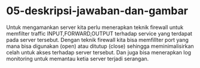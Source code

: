 # 05-deskripsi-jawaban-dan-gambar
Untuk mengamankan server kita perlu menerapkan teknik firewall untuk memfilter traffic INPUT,FORWARD,OUTPUT terhadap service yang terdapat pada server tersebut. Dengan teknik firewall kita bisa memfillter port yang mana bisa digunakan (open) atau ditutup (close) sehingga meminimalisirkan celah untuk akses terhadap server tersebut. Dan juga bisa menerapkan log monitoring untuk memantau ketia server terjadi serangan.